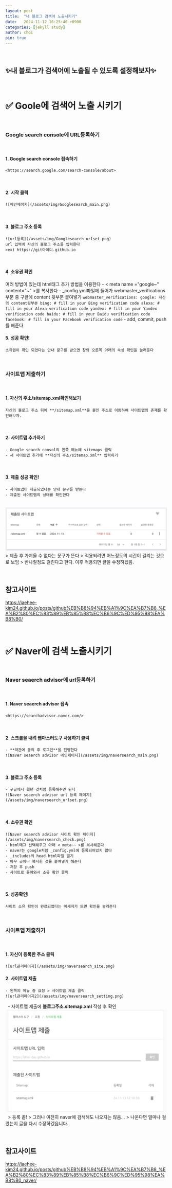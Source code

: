 ```yaml
---
layout: post
title:  "내 블로그 검색어 노출시키기"
date:   2024-11-12 16:25:40 +0900
categories: [jekyll study]
author: choi
pin: true
---
```

&nbsp;

## ✨내 블로그가 검색어에 노출될 수 있도록 설정해보자✨

&nbsp;
&nbsp;
&nbsp;

# ✅ Goole에 검색어 노출 시키기
&nbsp;
&nbsp;
### Google search console에 URL등록하기
&nbsp;
#### 1. Google search console 접속하기
    <https://search.google.com/search-console/about>
&nbsp;
#### 2. 시작 클릭
    ![메인페이지](/assets/img/Googlesearch_main.png)
&nbsp;
#### 3. 블로그 주소 등록
    ![url등록](/assets/img/Googlesearch_urlset.png)
    url 입력에 자신의 블로그 주소를 입력한다
    >ex) https://git아이디.github.io

&nbsp;
#### 4. 소유권 확인
여러 방법이 있는데 html태그 추가 방법을 이용한다
    - < meta name ="google~" content="~" >를 복사한다
    - _config.yml파일에 들어가 webmaster_verifications 부분 중 구글에 content 뒷부분 붙여넣기
    ```
    webmaster_verifications:
    google: 자신의 content뒷부분
    bing: # fill in your Bing verification code
    alexa: # fill in your Alexa verification code
    yandex: # fill in your Yandex verification code
    baidu: # fill in your Baidu verification code
    facebook: # fill in your Facebook verification code
    ```
    - add, commit, push를 해준다
&nbsp;
#### 5. 성공 확인!
    소유권이 확인 되었다는 안내 문구를 받으면 창의 오른쪽 아래의 속성 확인을 눌러준다
&nbsp;
&nbsp;
&nbsp;
### 사이트맵 제출하기
&nbsp;
#### 1. 자신의 주소/sitemap.xml확인해보기
    자신의 블로그 주소 뒤에 **/sitemap.xml**을 붙인 주소로 이동하여 사이트맵의 존재를 확인해보자.
&nbsp;
#### 2. 사이트맵 추가하기
    - Google search consol의 왼쪽 메뉴에 sitemaps 클릭
    - 새 사이트맵 추가에 **자신의 주소/sitemap.xml** 입력하기
&nbsp;
#### 3. 제출 성공 확인!
    - 사이트맵이 제출되었다는 안내 문구를 받는다
    - 제출된 사이트맵의 상태를 확인한다
&nbsp;
    ![사이트맵 제출 실패](/assets/img/googlesearch_sitemap.png)
    > 제출 후 가져올 수 없다는 문구가 뜬다
    > 적용되려면 어느정도의 시간이 걸리는 것으로 보임
    > 반나절정도 걸린다고 한다. 이후 적용되면 글을 수정하겠음.

&nbsp;
## 참고사이트
<https://jaehee-kim24.github.io/posts/github%EB%B8%94%EB%A1%9C%EA%B7%B8_%EA%B2%80%EC%83%89%EB%85%B8%EC%B6%9C%ED%95%98%EA%B8%B0/>

&nbsp;
&nbsp;
&nbsp;
&nbsp;
&nbsp;

# ✅ Naver에 검색 노출시키기
&nbsp;
&nbsp;
### Naver seaerch advisor에 url등록하기
&nbsp;
#### 1. Naver seaerch advisor 접속
    <https://searchadvisor.naver.com/>
&nbsp;
#### 2. 스크롤을 내려 웹마스터도구 사용하기 클릭
    - **약관에 동의 후 로그인**을 진행한다
    ![Naver seaerch advisor 메인페이지](/assets/img/naversearch_main.png)

&nbsp;
#### 3. 블로그 주소 등록
    - 구글에서 했던 것처럼 등록해주면 된다
    ![Naver seaerch advisor url 등록 페이지](/assets/img/naversearch_urlset.png)
&nbsp;
#### 4. 소유권 확인
    ![Naver seaerch advisor 사이트 확인 페이지](/assets/img/naversearch_check.png)
    - html태그 선택해주고 아래 < meta~~ >를 복사해준다
    - naver는 google처럼 _config.yml에 등록되어있지 않다
    - _includes의 head.html파일 열기
    - 아무 곳에나 복사한 것을 붙여넣기 해준다
    - 저장 후 push
    - 사이트로 돌아와서 소유 확인 클릭
&nbsp;
#### 5. 성공확인! 
    사이트 소유 확인이 완료되었다는 메세지가 뜨면 확인을 눌러준다
&nbsp;
&nbsp;
&nbsp;
### 사이트맵 제출하기
&nbsp;
#### 1. 자신이 등록한 주소 클릭
    ![url관리페이지](/assets/img/naversearch_site.png)

#### 2. 사이트맵 제출
    - 왼쪽의 메뉴 중 요청 > 사이트맵 제출 클릭
    ![url관리페이지2](/assets/img/naversearch_setting.png)
&nbsp;
    - 사이트맵 제출에 **블로그주소.sitemap.xml** 작성 후 확인
    ![sitemap 등록](/assets/img/naversearch_sitemap.png)
&nbsp;
    > 등록 끝!
    > 그러나 여전히 naver에 검색해도 나오지는 않음...
    > 나온다면 얼마나 걸렸는지 글을 다시 수정하겠읍니다.

&nbsp;
&nbsp;
## 참고사이트
<https://jaehee-kim24.github.io/posts/github%EB%B8%94%EB%A1%9C%EA%B7%B8_%EA%B2%80%EC%83%89%EB%85%B8%EC%B6%9C%ED%95%98%EA%B8%B0_naver/>
